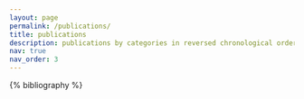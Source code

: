 ```yaml
---
layout: page
permalink: /publications/
title: publications
description: publications by categories in reversed chronological order.
nav: true
nav_order: 3
---
```


<!-- _pages/publications.md -->
<div class="publications">

{% bibliography %}

</div>
